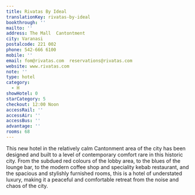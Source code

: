```yaml
---
title: Rivatas By Ideal
translationKey: rivatas-by-ideal
bookthrough: ''
mailto: ''
address: The Mall  Cantontment
city: Varanasi
postalcode: 221 002
phone: 542-666 6100
mobile: ''
email: fom@rivatas.com  reservations@rivatas.com
website: www.rivatas.com
note: ''
type: hotel
category:
  - H
showHotel: 0
starCategory: 5
checkout: 12:00 Noon
accessRail: ''
accessAir: ''
accessBus: ''
advantage: ''
rooms: 68
---
```

This new hotel in the relatively calm Cantonment area of the city has been designed and built to a level of contemporary comfort rare in this historic city. From the subdued red colours of the lobby area, to the blues of the lounge bar, to the modern coffee shop and speciality kebab restaurant, and the spacious and stylishly furnished rooms, this is a hotel of understated luxury, making it a peaceful and comfortable retreat from the noise and chaos of the city. 